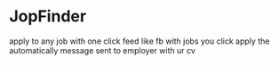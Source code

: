 # JopFinder
apply to any job with one click 
feed like fb with jobs 
you click apply the automatically message sent to employer with ur cv  
